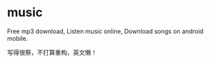 # music

Free mp3 download, Listen music online, Download songs on android mobile.

写得很蔡，不打算重构，英文懒！
